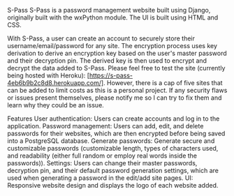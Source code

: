 S-Pass
S-Pass is a password management website built using Django, originally built with the wxPython module. The UI is built using HTML and CSS.

With S-Pass, a user can create an account to securely store their username/email/password for any site. The encryption process uses key derivation to derive an encryption key based on the user's master password and their decryption pin. The derived key is then used to encrypt and decrypt the data added to S-Pass. Please feel free to test the site (currently being hosted with Heroku): [https://s-pass-4eb6b9b2c8d8.herokuapp.com/]. However, there is a cap of five sites that can be added to limit costs as this is a personal project. If any security flaws or issues present themselves, please notify me so I can try to fix them and learn why they could be an issue.

Features
User authentication: Users can create accounts and log in to the application.
Password management: Users can add, edit, and delete passwords for their websites, which are then encrypted before being saved into a PostgreSQL database.
Generate passwords: Generate secure and customizable passwords (customizable length, types of characters used, and readability (either full random or employ real words inside the passwords)).
Settings: Users can change their master passwords, decryption pin, and their default password generation settings, which are used when generating a password in the edit/add site pages.
UI: Responsive website design and displays the logo of each website added.

    
    

